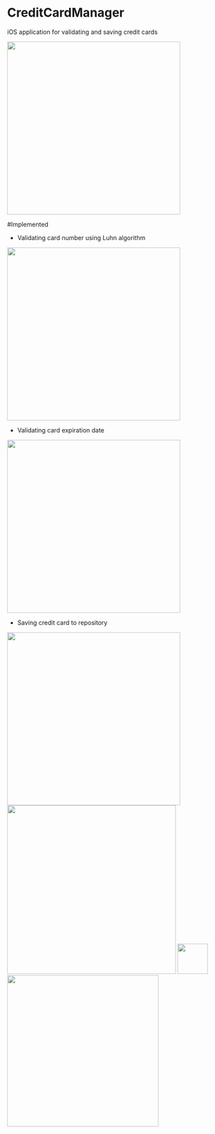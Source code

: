 # CreditCardManager
iOS application for validating and saving credit cards

<img src="http://i1290.photobucket.com/albums/b531/uljar9/Screen%20Shot%202015-05-29%20at%2016.01.05_zpsiviapysl.png" width="400px"/>

#Implemented
- Validating card number using Luhn algorithm

<img src="http://i1290.photobucket.com/albums/b531/uljar9/Screen%20Shot%202015-05-29%20at%2015.58.41_zpsbqeq90ho.png" width="400px"/>

- Validating card expiration date

<img src="http://i1290.photobucket.com/albums/b531/uljar9/Screen%20Shot%202015-05-29%20at%2015.59.19_zpsc5flfskl.png" width="400px"/>

- Saving credit card to repository

<img src="http://i1290.photobucket.com/albums/b531/uljar9/Screen%20Shot%202015-05-29%20at%2015.59.40_zpsjkj1wb76.png" width="400px"/>

<img src="http://i1290.photobucket.com/albums/b531/uljar9/Screen%20Shot%202015-05-29%20at%2016.01.28_zps11jgtqcx.png" width="390px"/>
<img src="http://i1290.photobucket.com/albums/b531/uljar9/strelica_zpsoqs3nq3w.jpg" width="70px"/>
<img src="http://i1290.photobucket.com/albums/b531/uljar9/Screen%20Shot%202015-05-29%20at%2016.00.55_zps9h7hqrod.png" width="350px"/>

